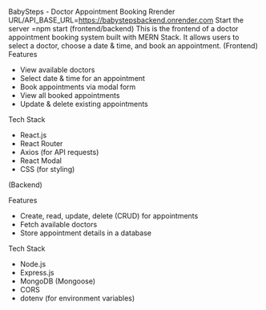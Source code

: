 BabySteps - Doctor Appointment Booking 
Rrender URL/API_BASE_URL=https://babystepsbackend.onrender.com
Start the server =npm start (frontend/backend)
This is the frontend of a doctor appointment booking system built with MERN Stack. It allows users to select a doctor, choose a date & time, and book an appointment.
(Frontend)
 Features
- View available doctors
- Select date & time for an appointment
- Book appointments via modal form
- View all booked appointments
- Update & delete existing appointments

Tech Stack
- React.js
- React Router
- Axios (for API requests)
- React Modal
- CSS (for styling)

(Backend)

 Features
- Create, read, update, delete (CRUD) for appointments
- Fetch available doctors
- Store appointment details in a database

Tech Stack
- Node.js
- Express.js
- MongoDB (Mongoose)
- CORS
- dotenv (for environment variables)

